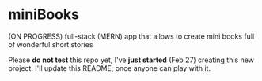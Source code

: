# miniBooks
(ON PROGRESS) full-stack (MERN) app that allows to create mini books full of wonderful short stories

Please **do not test** this repo yet, I've **just started** (Feb 27) creating this new project. I'll update this README, once anyone can play with it.
